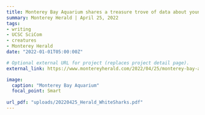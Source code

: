 ```yaml
---
title: Monterey Bay Aquarium shares a treasure trove of data about young white sharks
summary: Monterey Herald | April 25, 2022
tags:
- writing
- UCSC SciCom
- creatures
- Monterey Herald
date: "2022-01-01T05:00:00Z"

# Optional external URL for project (replaces project detail page).
external_link: https://www.montereyherald.com/2022/04/25/monterey-bay-aquarium-shares-a-treasure-trove-of-data-about-young-white-sharks/

image:
  caption: "Monterey Bay Aquarium"
  focal_point: Smart
  
url_pdf: "uploads/20220425_Herald_WhiteSharks.pdf"
---
```

